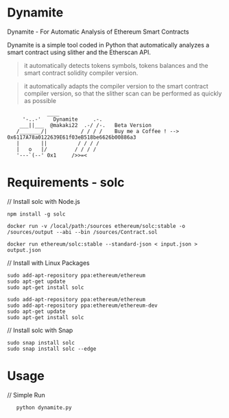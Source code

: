 # Dynamite
Dynamite - For Automatic Analysis of Ethereum Smart Contracts

Dynamite is a simple tool coded in Python that automatically analyzes a smart contract using slither and the Etherscan API.

> it automatically detects tokens symbols, tokens balances and the smart contract solidity compiler version.

> it automatically adapts the compiler version to the smart contract compiler version, so that the slither scan can be performed as quickly as possible

                 ____
         '-..-'    Dynamite     .-.
        ___||___  @makaki22  .-/ /-.   Beta Version
       /_______/|           / / / /    Buy me a Coffee ! --> 0x6117A78a0122639E61f03eB518be6626b00886a3
       |       ||          / / / /
       |   o   |/         / / / / 
       '---`(--' 0x1     />>=<

# Requirements - solc
// Install solc with Node.js
 
    npm install -g solc

    docker run -v /local/path:/sources ethereum/solc:stable -o /sources/output --abi --bin /sources/Contract.sol

    docker run ethereum/solc:stable --standard-json < input.json > output.json

// Install with Linux Packages

    sudo add-apt-repository ppa:ethereum/ethereum
    sudo apt-get update
    sudo apt-get install solc

    sudo add-apt-repository ppa:ethereum/ethereum
    sudo add-apt-repository ppa:ethereum/ethereum-dev
    sudo apt-get update
    sudo apt-get install solc
    

// Install solc with Snap

    sudo snap install solc
    sudo snap install solc --edge

# Usage
// Simple Run

       python dynamite.py




